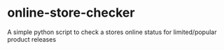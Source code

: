 # online-store-checker
A simple python script to check a stores online status for limited/popular product releases
